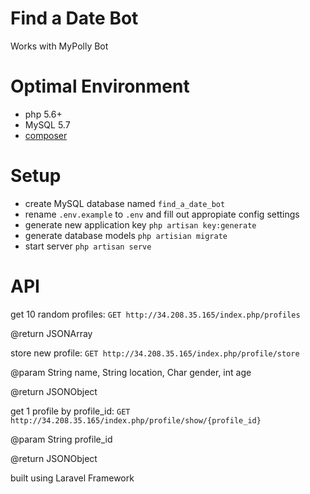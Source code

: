 # Find a Date Bot

Works with MyPolly Bot

# Optimal Environment

* php 5.6+
* MySQL 5.7
* [composer](https://getcomposer.org)

# Setup
* create MySQL database named `find_a_date_bot`
* rename `.env.example` to `.env` and fill out appropiate config settings
* generate new application key `php artisan key:generate`
* generate database models `php artisian migrate`
* start server `php artisan serve`

# API

get 10 random profiles:
`GET http://34.208.35.165/index.php/profiles`

@return JSONArray

store new profile:
`GET http://34.208.35.165/index.php/profile/store`

@param String name, String location, Char gender, int age

@return JSONObject

get 1 profile by profile_id:
`GET http://34.208.35.165/index.php/profile/show/{profile_id}`

@param String profile_id

@return JSONObject

built using Laravel Framework

